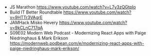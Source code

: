 - JS Marathon https://www.youtube.com/watch?v=L7y3zQGtpIo
- Build IT Better Roundtable https://www.youtube.com/watch?v=9HTTr3VAgrE
- JAMHack Misko Hevery https://www.youtube.com/watch?v=9kCLnC717qA
- S09E02 Modern Web Podcast - Modernizing React Apps with Paige Niedringhaus & Mark Erikson https://modernweb.podbean.com/e/modernizing-react-apps-with-paige-niedringhaus-mark-erikson/
